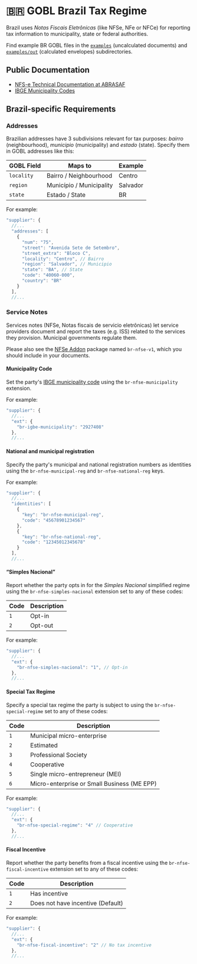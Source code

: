 # 🇧🇷 GOBL Brazil Tax Regime

Brazil uses _Notas Fiscais Eletrônicas_ (like NFSe, NFe or NFCe) for reporting tax information to municipality, state or federal authorities.

Find example BR GOBL files in the [`examples`](../../examples/br) (uncalculated documents) and [`examples/out`](../../examples/br/out) (calculated envelopes) subdirectories.

## Public Documentation

* [NFS-e Technical Documentation at ABRASAF](https://abrasf.org.br/biblioteca/arquivos-publicos/nfs-e)
* [IBGE Municipality Codes](https://www.ibge.gov.br/explica/codigos-dos-municipios.php)

## Brazil-specific Requirements

### Addresses

Brazilian addresses have 3 subdivisions relevant for tax purposes: _bairro_ (neighbourhood), _municipio_ (municipality) and _estado_ (state). Specify them in GOBL addresses like this:

| GOBL Field | Maps to                  | Example  |
| ---------- | ------------------------ | -------- |
| `locality` | Bairro / Neighbourhood   | Centro   |
| `region`   | Município / Municipality | Salvador |
| `state`    | Estado / State           | BR       |

For example:

```js
"supplier": {
  //...
  "addresses": [
    {
      "num": "75",
      "street": "Avenida Sete de Setembro",
      "street_extra": "Bloco C",
      "locality": "Centro", // Bairro
      "region": "Salvador", // Municipio
      "state": "BA", // State
      "code": "40060-000",
      "country": "BR"
    }
  ],
  //...
```

### Service Notes

Services notes (NFSe, Notas fiscais de servicio eletrônicas) let service providers document and report the taxes (e.g. ISS) related to the services they provision. Municipal governments regulate them.

Please also see the [NFSe Addon](../../addons/br/nfse) package named `br-nfse-v1`, which you should include in your documents.

#### Municipality Code

Set the party's [IBGE municipality code](https://www.ibge.gov.br/explica/codigos-dos-municipios.php) using the `br-nfse-municipality` extension.

For example:

```js
"supplier": {
  //...
  "ext": {
    "br-igbe-municipality": "2927408"
  },
  //...
```

#### National and municipal registration

Specify the party's municipal and national registration numbers as identities using the `br-nfse-municipal-reg` and `br-nfse-national-reg` keys.

For example:

```js
"supplier": {
  //...
  "identities": [
    {
      "key": "br-nfse-municipal-reg",
      "code": "45678901234567"
    },
    {
      "key": "br-nfse-national-reg",
      "code": "12345012345678"
    }
  ],
  //...
```

#### “Simples Nacional”

Report whether the party opts in for the _Simples Nacional_ simplified regime using the `br-nfse-simples-nacional` extension set to any of these codes:

| Code | Description |
| ---- | ----------- |
| `1`  | Opt-in      |
| `2`  | Opt-out     |

For example:

```js
"supplier": {
  //...
  "ext": {
    "br-nfse-simples-nacional": "1", // Opt-in
  },
  //...
```

#### Special Tax Regime

Specify a special tax regime the party is subject to using the `br-nfse-special-regime` set to any of these codes:

| Code | Description                                 |
| ---- | ------------------------------------------- |
| `1`  | Municipal micro-enterprise                  |
| `2`  | Estimated                                   |
| `3`  | Professional Society                        |
| `4`  | Cooperative                                 |
| `5`  | Single micro-entrepreneur (MEI)             |
| `6`  | Micro-enterprise or Small Business (ME EPP) |

For example:

```js
"supplier": {
  //...
  "ext": {
    "br-nfse-special-regime": "4" // Cooperative
  },
  //...
```

#### Fiscal Incentive

Report whether the party benefits from a fiscal incentive using the `br-nfse-fiscal-incentive` extension set to any of these codes:

| Code | Description                       |
| ---- | --------------------------------- |
| `1`  | Has incentive                     |
| `2`  | Does not have incentive (Default) |

For example:

```js
"supplier": {
  //...
  "ext": {
    "br-nfse-fiscal-incentive": "2" // No tax incentive
  },
  //...
```
